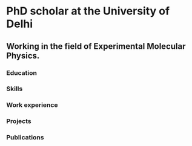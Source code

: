# PhD scholar at the University of Delhi
## Working in the field of Experimental Molecular Physics.

### Education

### Skills

### Work experience

### Projects

### Publications
